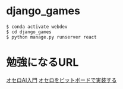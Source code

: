 # django_games

```
$ conda activate webdev
$ cd django_games
$ python manage.py runserver react
```

# 勉強になるURL
[オセロAI入門](https://qiita.com/na-o-ys/items/10d894635c2a6c07ac70)
[オセロをビットボードで実装する](https://qiita.com/sensuikan1973/items/459b3e11d91f3cb37e43)
